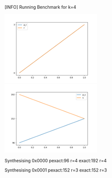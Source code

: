 [INFO] Running Benchmark for k=4

<!--START_SECTION:update_image-->

<img src=benchmark_r.png width=300 heigth=300>

<img src=benchmark_s.png width=300 heigth=300>

Synthesising 0x0000 pexact:96 r=4 exact:192 r=4

Synthesising 0x0001 pexact:152 r=3 exact:152 r=3

